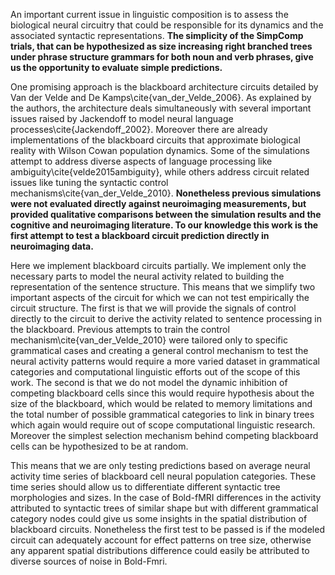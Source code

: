 An important current issue in linguistic composition is to assess the biological neural circuitry that could be responsible for its dynamics and the associated syntactic representations. **The simplicity of the SimpComp trials, that can be hypothesized as size increasing right branched trees under phrase structure grammars for both noun and verb phrases, give us the opportunity to evaluate simple predictions.**

One promising approach is the blackboard architecture circuits detailed by Van der Velde and De Kamps\cite{van_der_Velde_2006}. As explained by the authors, the architecture deals simultaneously with several important issues raised by Jackendoff to model neural language processes\cite{Jackendoff_2002}. Moreover there are already implementations of the blackboard circuits that approximate biological reality with Wilson Cowan population dynamics. Some of the simulations attempt to address diverse aspects of language processing like ambiguity\cite{velde2015ambiguity}, while others address circuit related issues like tuning the syntactic control mechanisms\cite{van_der_Velde_2010}. **Nonetheless previous simulations were not evaluated directly against neuroimaging measurements, but provided qualitative comparisons between the simulation results and the cognitive and neuroimaging literature. To our knowledge this work is the first attempt to test a blackboard circuit prediction directly in neuroimaging data.**

Here we implement blackboard circuits partially. We implement only the necessary parts to model the neural activity related to building the representation of the sentence structure. This means that we simplify two important aspects of the circuit for which we can not test empirically the circuit structure. The first is that we will provide the signals of control directly to the circuit to derive the activity related to sentence processing in the blackboard. Previous attempts to train the control mechanism\cite{van_der_Velde_2010} were tailored only to specific grammatical cases and creating a general control mechanism to test the neural activity patterns would require a more varied dataset in grammatical categories and computational linguistic efforts out of the scope of this work. The second is that we do not model the dynamic inhibition of competing blackboard cells since this would require hypothesis about the size of the blackboard, which would be related to memory limitations and the total number of possible grammatical categories to link in binary trees which again would require out of scope computational linguistic research. Moreover the simplest selection mechanism behind competing blackboard cells can be hypothesized to be at random.

This means that we are only testing predictions based on average neural activity time series of blackboard cell neural population categories. These time series should allow us to differentiate different syntactic tree morphologies and sizes. In the case of Bold-fMRI differences in the activity attributed to syntactic trees of similar shape but with different grammatical category nodes could give us some insights in the spatial distribution of blackboard circuits. Nonetheless the first test to be passed is if the modeled circuit can adequately account for effect patterns on tree size, otherwise any apparent spatial distributions difference could easily be attributed to diverse sources of noise in Bold-Fmri.